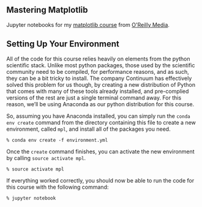 ## Mastering Matplotlib

Jupyter notebooks for my [matplotlib course][1] from [O'Reilly Media][2].

## Setting Up Your Environment

All of the code for this course relies heavily on elements from the
python scientific stack. Unlike most python packages, those used by
the scientific community need to be compiled, for performance reasons,
and as such, they can be a bit tricky to install. The company
Continuum has effectively solved this problem for us though, by
creating a new distribution of Python that comes with many of these
tools already installed, and pre-complied versions of the rest are
just a single terminal command away. For this reason, we’ll be using
Anaconda as our python distribution for this course.

So, assuming you have Anaconda installed, you can simply run the
`conda env create` command from the directory containing this file to
create a new environment, called `mpl`, and install all of the
packages you need.

`% conda env create -f environment.yml`

Once the `create` command finishes, you can activate the new
environment by calling `source activate mpl`.

`% source activate mpl`

If everything worked correctly, you should now be able to run the code
for this course with the following command:

`% jupyter notebook`

[1]: http://shop.oreilly.com/product/0636920045632.do
[2]: http://www.oreilly.com
